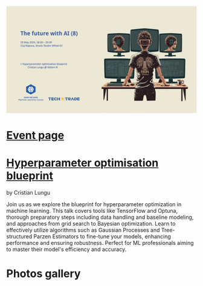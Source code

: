 ![poster.png](session_8_poster.png)

# [Event page](https://www.curs-ml.com/event-info/the-future-with-ai-8)

# [Hyperparameter optimisation blueprint](<The future with AI (8).pdf>)
by Cristian Lungu

Join us as we explore the blueprint for hyperparameter optimization in machine learning. This talk covers tools like TensorFlow and Optuna, thorough preparatory steps including data handling and baseline modeling, and approaches from grid search to Bayesian optimization. Learn to effectively utilize algorithms such as Gaussian Processes and Tree-structured Parzen Estimators to fine-tune your models, enhancing performance and ensuring robustness. Perfect for ML professionals aiming to master their model's efficiency and accuracy.

# Photos gallery




